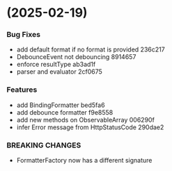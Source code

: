 #  (2025-02-19)


### Bug Fixes

* add default format if no format is provided 236c217
* DebounceEvent not debouncing 8914657
* enforce resultType ab3ad1f
* parser and evaluator 2cf0675


### Features

* add BindingFormatter bed5fa6
* add debounce formatter f9e8558
* add new methods on ObservableArray 006290f
* infer Error message from HttpStatusCode 290dae2


### BREAKING CHANGES

* FormatterFactory now has a different signature



